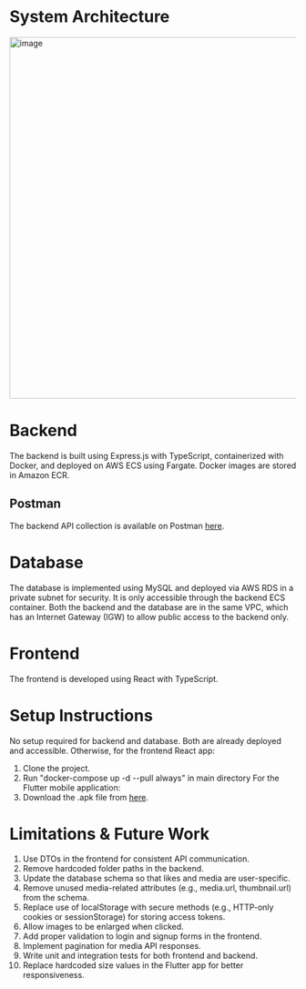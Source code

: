 # System Architecture
<img width="955" height="635" alt="image" src="https://github.com/user-attachments/assets/d20f5fab-a254-42fe-ac80-563048ac7294" />

# Backend

The backend is built using Express.js with TypeScript, containerized with Docker, and deployed on AWS ECS using Fargate. Docker images are stored in Amazon ECR.

## Postman

The backend API collection is available on Postman [here](https://grad-project-9975.postman.co/workspace/Personal~aec82f60-08b4-4964-8861-0b9414f1b7c4/collection/44435924-1bb3ce08-54bf-4cf3-9bb0-1adac6b8afd9?action=share&source=copy-link&creator=44435924).

# Database

The database is implemented using MySQL and deployed via AWS RDS in a private subnet for security. It is only accessible through the backend ECS container. Both the backend and the database are in the same VPC, which has an Internet Gateway (IGW) to allow public access to the backend only.

# Frontend

The frontend is developed using React with TypeScript.

# Setup Instructions
No setup required for backend and database. Both are already deployed and accessible. Otherwise, for the frontend React app:
1. Clone the project.
2. Run "docker-compose up -d --pull always" in main directory
For the Flutter mobile application:
1. Download the .apk file from [here](https://drive.google.com/drive/folders/1yyi20oIRq53Mug5WAduRbgFvfKUt1Bvn?usp=sharing).

# Limitations & Future Work
1.	Use DTOs in the frontend for consistent API communication.
2.	Remove hardcoded folder paths in the backend.
3.	Update the database schema so that likes and media are user-specific.
4.	Remove unused media-related attributes (e.g., media.url, thumbnail.url) from the schema.
5.	Replace use of localStorage with secure methods (e.g., HTTP-only cookies or sessionStorage) for storing access tokens.
6.	Allow images to be enlarged when clicked.
7.	Add proper validation to login and signup forms in the frontend.
8.	Implement pagination for media API responses.
9.	Write unit and integration tests for both frontend and backend.
10.	Replace hardcoded size values in the Flutter app for better responsiveness.
